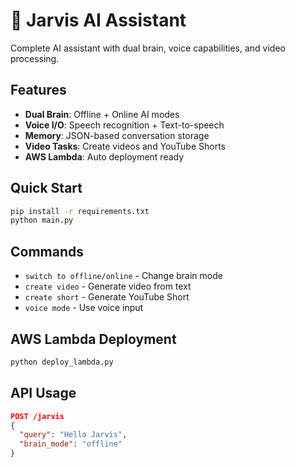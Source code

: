 # 🤖 Jarvis AI Assistant

Complete AI assistant with dual brain, voice capabilities, and video processing.

## Features
- **Dual Brain**: Offline + Online AI modes
- **Voice I/O**: Speech recognition + Text-to-speech
- **Memory**: JSON-based conversation storage
- **Video Tasks**: Create videos and YouTube Shorts
- **AWS Lambda**: Auto deployment ready

## Quick Start
```bash
pip install -r requirements.txt
python main.py
```

## Commands
- `switch to offline/online` - Change brain mode
- `create video` - Generate video from text
- `create short` - Generate YouTube Short
- `voice mode` - Use voice input

## AWS Lambda Deployment
```bash
python deploy_lambda.py
```

## API Usage
```json
POST /jarvis
{
  "query": "Hello Jarvis",
  "brain_mode": "offline"
}
```